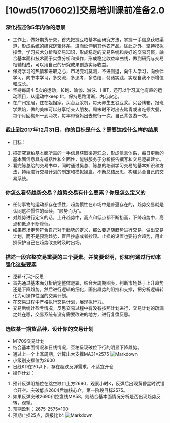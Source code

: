 # [10wd5(170602)]交易培训课前准备2.0 

### 深化描述你5年内你的愿景
- 工作上，做好期货研究，首先把握豆粕基本面研究方法，掌握一手信息获取渠道，形成系统的研究逻辑体系，进而延伸到其他农产品。除此之外，坚持模拟操盘，学习技术分析和交易知识，形成稳定的交易系统和良好的交易习惯，融合基本面和技术面于实盘分析和操作，形成稳定收益率曲线，做到研究与交易相辅相成，可以用自己的研究成果创造实际收益。
- 保持学习的热情和进取之心，市场变幻莫测，不进则退，向牛人学习，向伙伴学习，向书本学习，多交流，多思考，多总结，付诸实践，实现自我不断增值和成长。
- 坚持每周4-5次的运动，长跑、瑜伽、游泳、HIIT，还可以学习其他有趣的运动项目，从运动中keep fit，保持思路清晰，内心安定。
- 在广州定居，住在姐姐家。买台豆浆机，每天养生五谷豆浆。买台烤箱，报班学烘焙，做的美味可以分享给亲人朋友。周末时不时出去踏青或者吃顿大餐，每个月回梅州一到两次，每年带爸妈出去旅行一次，自己背包游一次。

### 截止到2017年12月31日，你的目标是什么？需要达成什么样的结果
- 目标：
 1. 把研究豆粕基本面所需的一手信息获取渠道汇总，形成信息体系，每日更新的基本面信息具有概括性和全面性，能够服务于分析报告撰写和交易逻辑建立。
 2. 看完陈总给的交易书单，同时通过吴总、陈总的培训学习交易的基本知识和方法，持续进行交易计划的制定和模拟操盘，不断总结反思，构建适合自己的交易系统。

### 你怎么看待趋势交易？趋势交易有什么要素？你是怎么定义的
- 任何事物的运动都存在惯性，趋势惯性在市场中是普遍存在的，趋势交易就是认同这种惯性的延续，“顺势而为”。
- 对趋势进行定义的话，上升趋势中，高点和低点都不断抬高，下降趋势中，高点和低点不断降低。
- 如果市场走势符合自己对于趋势的定义，那么要追随趋势进行交易，做出交易计划，而不是预测趋势，盲目抄底或者抄顶。止损的设置也要符合趋势，用止损保护自己在趋势改变时及时出场。


### 描述一段完整交易重要的三个要素。并简要说明，你如何通过行动来强化这些要素
- 逻辑-行动-反思
- 首先通过基本面分析确定整体逻辑，结合大周期图表，判断市场处于上升趋势还是下降趋势。然后进行逻辑的细化，画出趋势的阻挡和支撑，把分析逻辑转化为可操作性强的交易计划。
- 在交易过程中严格执行交易计划，展现执行力。
- 交易后统计盈亏情况，反思交易过程中有没有按照计划进行，交易计划的疏漏之处在哪，交易系统有没有需要改进的地方，进行复盘反思。

### 选取某一期货品种，设计你的交易计划
- M1709交易计划
- 结合基本面情况和日线情况，豆粕呈现破位下行的明显下降趋势。
- 通过上一个上涨周期，计算出大支撑MA31=2575
![Markdown](http://i4.buimg.com/591986/2b5c4a7eb0991f94.png)
- 小级别支撑位为2600
- 日线KD在20以下，存在超跌反弹需求，不适宜开仓
- 操作计划：
1. 预计反弹阻挡位在跳空缺口上方2690，观察小时K，反弹后出现黄昏星时试错仓开空。突破低点2604后加核心仓，第一阶段目标2575。
2. 如果反弹突破2690和控盘线MA58，则结合基本面情况分析是否出现趋势反转，观望。
3. 预期盈利：2675-2575=100
4. 预期止损25点，风报比1:4
![Markdown](http://i4.buimg.com/591986/95249b3de86e5d0b.png)
